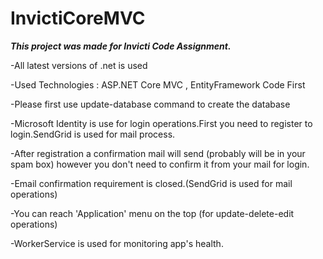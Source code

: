 # InvictiCoreMVC

***This project was made for Invicti Code Assignment.***

-All latest versions of .net is used

-Used Technologies : ASP.NET Core MVC , EntityFramework Code First

-Please first use update-database command to create the database

-Microsoft Identity is use for login operations.First you need to register to login.SendGrid is used for mail process.

-After registration a confirmation mail will send (probably will be in your spam box) however you don't need to confirm it from your mail for login.

-Email confirmation requirement is closed.(SendGrid is used for mail operations)

-You can reach 'Application' menu on the top (for update-delete-edit operations)

-WorkerService is used for monitoring app's health.


